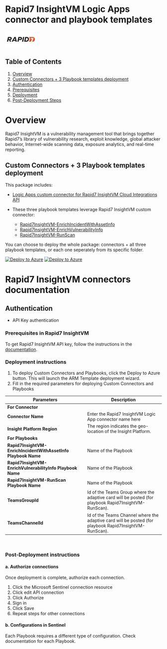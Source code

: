 # Rapid7 InsightVM Logic Apps connector and playbook templates

<img src="./logo.png" alt="drawing" width="20%"/><br>

## Table of Contents

1. [Overview](#overview)
1. [Custom Connectors + 3 Playbook templates deployment](#deployall)
1. [Authentication](#authentication)
1. [Prerequisites](#prerequisites)
1. [Deployment](#deployment)
1. [Post-Deployment Steps](#postdeployment)

<a name="overview">

# Overview

Rapid7 InsightVM is a vulnerability management tool that brings together Rapid7’s library of vulnerability research, exploit knowledge, global attacker behavior, Internet-wide scanning data, exposure analytics, and real-time reporting. 

<a name="deployall">

## Custom Connectors + 3 Playbook templates deployment

This package includes:

* [Logic Apps custom connector for Rapid7 InsightVM Cloud Integrations API](./Rapid7InsightVMCloudAPIConnector)


* These three playbook templates leverage Rapid7 InsightVM custom connector:
  * [Rapid7InsightVM-EnrichIncidentWithAssetInfo](./Playbooks/Rapid7InsightVM-EnrichIncidentWithAssetInfo)
  * [Rapid7InsightVM-EnrichVulnerabilityInfo](./Playbooks/Rapid7InsightVM-EnrichVulnerabilityInfo)
  * [Rapid7InsightVM-RunScan](./Playbooks/Rapid7InsightVM-RunScan)

You can choose to deploy the whole package: connectors + all three playbook templates, or each one seperately from its specific folder.

[![Deploy to Azure](https://aka.ms/deploytoazurebutton)](https://portal.azure.com/#create/Microsoft.Template/uri/https%3A%2F%2Fraw.githubusercontent.com%2FAzure%2FAzure-Sentinel%2Fmaster%2FSolutions%2FRapid7InsightVM%2FPlaybooks%2Fazuredeploy.json) [![Deploy to Azure](https://aka.ms/deploytoazuregovbutton)](https://portal.azure.us/#create/Microsoft.Template/uri/https%3A%2F%2Fraw.githubusercontent.com%2FAzure%2FAzure-Sentinel%2Fmaster%2FSolutions%2FRapid7InsightVM%2FPlaybooks%2Fazuredeploy.json)

# Rapid7 InsightVM connectors documentation 

<a name="authentication">

## Authentication

* API Key authentication

<a name="prerequisites">

### Prerequisites in Rapid7 InsightVM

To get Rapid7 InsightVM API key, follow the instructions in the [documentation](https://docs.rapid7.com/insight/managing-platform-api-keys/).

<a name="deployment">

### Deployment instructions 

1. To deploy Custom Connectors and Playbooks, click the Deploy to Azure button. This will launch the ARM Template deployment wizard.
2. Fill in the required parameters for deploying Custom Connectors and Playbooks

| Parameters | Description |
|----------------|--------------|
|**For Connector**|
|**Connector Name**| Enter the Rapid7 InsightVM Logic App connector name here |
|**Insight Platform Region** | The region indicates the geo-location of the Insight Platform. |
|**For Playbooks**|
|**Rapid7InsightVM-EnrichIncidentWithAssetInfo Playbook Name** | Name of the Playbook |
|**Rapid7InsightVM-EnrichVulnerabilityInfo Playbook Name** | Name of the Playbook |
|**Rapid7InsightVM-RunScan Playbook Name** | Name of the Playbook |
|**TeamsGroupId** | Id of the Teams Group where the adaptive card will be posted (for playbook Rapid7InsightVM-RunScan). |
|**TeamsChannelId** | Id of the Teams Channel where the adaptive card will be posted (for playbook Rapid7InsightVM-RunScan). |

<br>
<a name="postdeployment">

### Post-Deployment instructions

#### a. Authorize connections

Once deployment is complete, authorize each connection.

1. Click the Microsoft Sentinel connection resource
2. Click edit API connection
3. Click Authorize
4. Sign in
5. Click Save
6. Repeat steps for other connections

#### b. Configurations in Sentinel

Each Playbook requires a different type of configuration. Check documentation for each Playbook.

